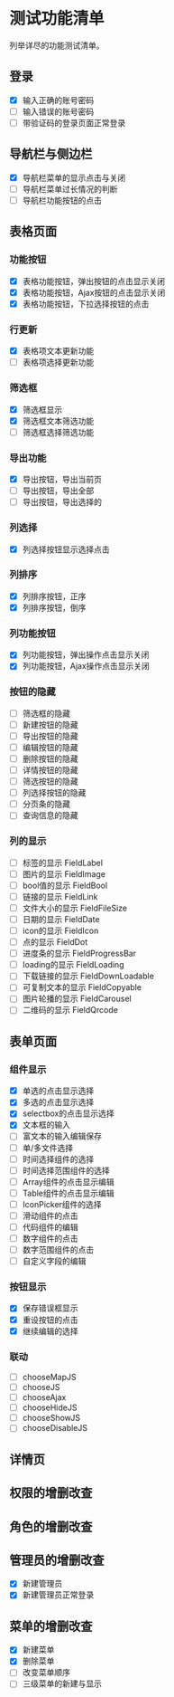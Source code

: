 # 测试功能清单

列举详尽的功能测试清单。

## 登录

- [x] 输入正确的账号密码
- [ ] 输入错误的账号密码
- [ ] 带验证码的登录页面正常登录

## 导航栏与侧边栏

- [x] 导航栏菜单的显示点击与关闭
- [ ] 导航栏菜单过长情况的判断
- [ ] 导航栏功能按钮的点击

## 表格页面

### 功能按钮

- [x] 表格功能按钮，弹出按钮的点击显示关闭
- [x] 表格功能按钮，Ajax按钮的点击显示关闭
- [x] 表格功能按钮，下拉选择按钮的点击

### 行更新

- [x] 表格项文本更新功能
- [ ] 表格项选择更新功能

### 筛选框

- [x] 筛选框显示
- [x] 筛选框文本筛选功能
- [ ] 筛选框选择筛选功能

### 导出功能

- [x] 导出按钮，导出当前页
- [ ] 导出按钮，导出全部
- [ ] 导出按钮，导出选择的

### 列选择

- [x] 列选择按钮显示选择点击

### 列排序

- [x] 列排序按钮，正序
- [x] 列排序按钮，倒序

### 列功能按钮

- [x] 列功能按钮，弹出操作点击显示关闭
- [x] 列功能按钮，Ajax操作点击显示关闭

### 按钮的隐藏

- [ ] 筛选框的隐藏
- [ ] 新建按钮的隐藏
- [ ] 导出按钮的隐藏
- [ ] 编辑按钮的隐藏
- [ ] 删除按钮的隐藏
- [ ] 详情按钮的隐藏
- [ ] 筛选按钮的隐藏
- [ ] 列选择按钮的隐藏
- [ ] 分页条的隐藏
- [ ] 查询信息的隐藏

### 列的显示

- [ ] 标签的显示 FieldLabel
- [ ] 图片的显示 FieldImage
- [ ] bool值的显示 FieldBool
- [ ] 链接的显示 FieldLink
- [ ] 文件大小的显示 FieldFileSize
- [ ] 日期的显示 FieldDate
- [ ] icon的显示 FieldIcon
- [ ] 点的显示 FieldDot
- [ ] 进度条的显示 FieldProgressBar
- [ ] loading的显示 FieldLoading
- [ ] 下载链接的显示 FieldDownLoadable
- [ ] 可复制文本的显示 FieldCopyable
- [ ] 图片轮播的显示 FieldCarousel
- [ ] 二维码的显示 FieldQrcode

## 表单页面

### 组件显示

- [x] 单选的点击显示选择
- [x] 多选的点击显示选择
- [x] selectbox的点击显示选择
- [x] 文本框的输入
- [ ] 富文本的输入编辑保存
- [ ] 单/多文件选择
- [ ] 时间选择组件的选择
- [ ] 时间选择范围组件的选择
- [ ] Array组件的点击显示编辑
- [ ] Table组件的点击显示编辑
- [ ] IconPicker组件的选择
- [ ] 滑动组件的点击
- [ ] 代码组件的编辑
- [ ] 数字组件的点击
- [ ] 数字范围组件的点击
- [ ] 自定义字段的编辑

### 按钮显示

- [x] 保存错误框显示
- [x] 重设按钮的点击
- [x] 继续编辑的选择

### 联动

- [ ] chooseMapJS
- [ ] chooseJS
- [ ] chooseAjax
- [ ] chooseHideJS
- [ ] chooseShowJS
- [ ] chooseDisableJS

## 详情页

## 权限的增删改查

## 角色的增删改查

## 管理员的增删改查

- [x] 新建管理员
- [x] 新建管理员正常登录

## 菜单的增删改查

- [x] 新建菜单
- [x] 删除菜单
- [ ] 改变菜单顺序
- [ ] 三级菜单的新建与显示